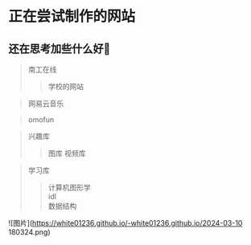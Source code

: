 # 正在尝试制作的网站  
## 还在思考加些什么好🤔

>南工在线
>>学校的网站
  
>网易云音乐

>omofun

>兴趣库
>>图库
>>视频库

>学习库
>>计算机图形学  
>>idl  
>>数据结构  

![图片](https://white01236.github.io/-white01236.github.io/2024-03-10 180324.png)